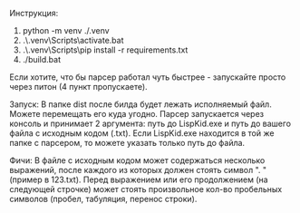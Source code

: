 Инструкция:
1) python -m venv ./.venv
2) .\\.venv\Scripts\activate.bat
3) .\\.venv\Scripts\pip install -r requirements.txt
4) ./build.bat

Если хотите, что бы парсер работал чуть быстрее - запускайте просто через питон (4 пункт пропускаете).

Запуск:
В папке dist после билда будет лежать исполняемый файл. Можете перемещать его куда угодно. 
Парсер запускается через консоль и принимает 2 аргумента: путь до LispKid.exe и путь до вашего файла с исходным кодом (.txt).
Если LispKid.exe находится в той же папке с парсером, то можете указать только путь до файла.

Фичи:
В файле с исходным кодом может содержаться несколько выражений, после каждого из которых должен стоять символ ". " (пример в 123.txt).
Перед выражением или его продолжением (на следующей строчке) может стоять произвольное кол-во пробельных символов (пробел, табуляция, перенос строки).
